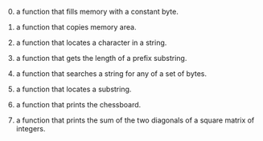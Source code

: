 0. a function that fills memory with a constant byte.

1. a function that copies memory area.

2. a function that locates a character in a string.

3. a function that gets the length of a prefix substring.

4. a function that searches a string for any of a set of bytes.

5. a function that locates a substring.

6. a function that prints the chessboard.

7. a function that prints the sum of the two diagonals of a square matrix of integers.

 
